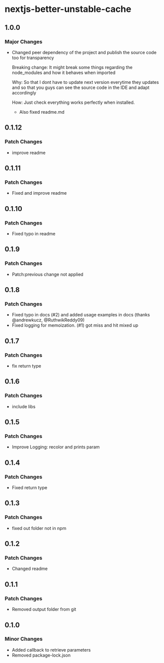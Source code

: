 # nextjs-better-unstable-cache

## 1.0.0

### Major Changes

- Changed peer dependency of the project and publish the source code too for transparency

  Breaking change: It might break some things regarding the node_modules and how it behaves when imported

  Why: So that I dont have to update next version everytime they updates and so that you guys can see the source code in the IDE and adapt accordingly

  How: Just check everything works perfectly when installed.

  - Also fixed readme.md

## 0.1.12

### Patch Changes

- improve readme

## 0.1.11

### Patch Changes

- Fixed and improve readme

## 0.1.10

### Patch Changes

- Fixed typo in readme

## 0.1.9

### Patch Changes

- Patch:previous change not applied

## 0.1.8

### Patch Changes

- Fixed typo in docs (#2) and added usage examples in docs (thanks @andrewkucz, @RuthwikReddy09)
- Fixed logging for memoization. (#1) got miss and hit mixed up

## 0.1.7

### Patch Changes

- fix return type

## 0.1.6

### Patch Changes

- include libs

## 0.1.5

### Patch Changes

- Improve Logging: recolor and prints param

## 0.1.4

### Patch Changes

- Fixed return type

## 0.1.3

### Patch Changes

- fixed out folder not in npm

## 0.1.2

### Patch Changes

- Changed readme

## 0.1.1

### Patch Changes

- Removed output folder from git

## 0.1.0

### Minor Changes

- Added callback to retrieve parameters
- Removed package-lock.json
